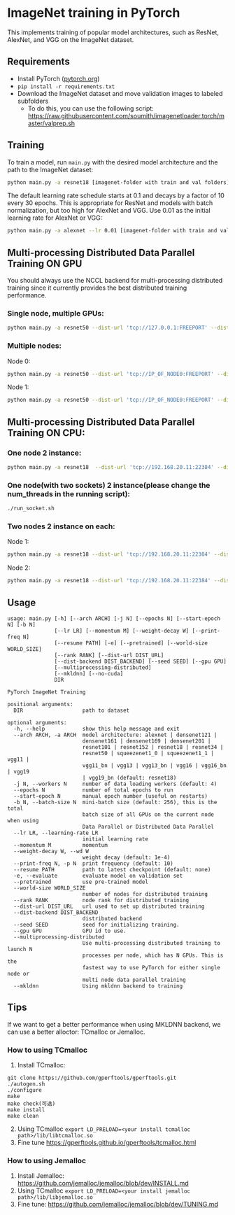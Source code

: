 # ImageNet training in PyTorch

This implements training of popular model architectures, such as ResNet, AlexNet, and VGG on the ImageNet dataset.

## Requirements

- Install PyTorch ([pytorch.org](http://pytorch.org))
- `pip install -r requirements.txt`
- Download the ImageNet dataset and move validation images to labeled subfolders
    - To do this, you can use the following script: https://raw.githubusercontent.com/soumith/imagenetloader.torch/master/valprep.sh

## Training

To train a model, run `main.py` with the desired model architecture and the path to the ImageNet dataset:

```bash
python main.py -a resnet18 [imagenet-folder with train and val folders]
```

The default learning rate schedule starts at 0.1 and decays by a factor of 10 every 30 epochs. This is appropriate for ResNet and models with batch normalization, but too high for AlexNet and VGG. Use 0.01 as the initial learning rate for AlexNet or VGG:

```bash
python main.py -a alexnet --lr 0.01 [imagenet-folder with train and val folders]
```

## Multi-processing Distributed Data Parallel Training ON GPU

You should always use the NCCL backend for multi-processing distributed training since it currently provides the best distributed training performance.

### Single node, multiple GPUs:

```bash
python main.py -a resnet50 --dist-url 'tcp://127.0.0.1:FREEPORT' --dist-backend 'nccl' --multiprocessing-distributed --world-size 1 --rank 0 [imagenet-folder with train and val folders]
```

### Multiple nodes:

Node 0:
```bash
python main.py -a resnet50 --dist-url 'tcp://IP_OF_NODE0:FREEPORT' --dist-backend 'nccl' --multiprocessing-distributed --world-size 2 --rank 0 [imagenet-folder with train and val folders]
```

Node 1:
```bash
python main.py -a resnet50 --dist-url 'tcp://IP_OF_NODE0:FREEPORT' --dist-backend 'nccl' --multiprocessing-distributed --world-size 2 --rank 1 [imagenet-folder with train and val folders]
```

## Multi-processing Distributed Data Parallel Training ON CPU: 

### One node 2 instance:
```bash
python main.py -a resnet18  --dist-url 'tcp://192.168.20.11:22384' --dist-backend 'gloo' --ppn 2 --world-size 1 --rank 0 -b 128 --mkldnn --multiprocessing-distributed /lustre/dataset/imagenet/img/
```
### One node(with two sockets) 2 instance(please change the num_threads in the running script):
```bash
./run_socket.sh
```
### Two nodes 2 instance on each:

Node 1:
```bash
python main.py -a resnet18 --dist-url 'tcp://192.168.20.11:22384' --dist-backend 'gloo' --ppn 2 --world-size 2 --rank 0 -b 128 --mkldnn --multiprocessing-distributed /lustre/dataset/imagenet/img/
```

Node 2:
```bash
python main.py -a resnet18 --dist-url 'tcp://192.168.20.11:22384' --dist-backend 'gloo' --ppn 2 --world-size 2 --rank 1 -b 128 --mkldnn --multiprocessing-distributed /lustre/dataset/imagenet/img/
```

## Usage

```
usage: main.py [-h] [--arch ARCH] [-j N] [--epochs N] [--start-epoch N] [-b N]
               [--lr LR] [--momentum M] [--weight-decay W] [--print-freq N]
               [--resume PATH] [-e] [--pretrained] [--world-size WORLD_SIZE]
               [--rank RANK] [--dist-url DIST_URL]
               [--dist-backend DIST_BACKEND] [--seed SEED] [--gpu GPU]
               [--multiprocessing-distributed]
               [--mkldnn] [--no-cuda]
               DIR

PyTorch ImageNet Training

positional arguments:
  DIR                   path to dataset

optional arguments:
  -h, --help            show this help message and exit
  --arch ARCH, -a ARCH  model architecture: alexnet | densenet121 |
                        densenet161 | densenet169 | densenet201 |
                        resnet101 | resnet152 | resnet18 | resnet34 |
                        resnet50 | squeezenet1_0 | squeezenet1_1 | vgg11 |
                        vgg11_bn | vgg13 | vgg13_bn | vgg16 | vgg16_bn | vgg19
                        | vgg19_bn (default: resnet18)
  -j N, --workers N     number of data loading workers (default: 4)
  --epochs N            number of total epochs to run
  --start-epoch N       manual epoch number (useful on restarts)
  -b N, --batch-size N  mini-batch size (default: 256), this is the total
                        batch size of all GPUs on the current node when using
                        Data Parallel or Distributed Data Parallel
  --lr LR, --learning-rate LR
                        initial learning rate
  --momentum M          momentum
  --weight-decay W, --wd W
                        weight decay (default: 1e-4)
  --print-freq N, -p N  print frequency (default: 10)
  --resume PATH         path to latest checkpoint (default: none)
  -e, --evaluate        evaluate model on validation set
  --pretrained          use pre-trained model
  --world-size WORLD_SIZE
                        number of nodes for distributed training
  --rank RANK           node rank for distributed training
  --dist-url DIST_URL   url used to set up distributed training
  --dist-backend DIST_BACKEND
                        distributed backend
  --seed SEED           seed for initializing training.
  --gpu GPU             GPU id to use.
  --multiprocessing-distributed
                        Use multi-processing distributed training to launch N
                        processes per node, which has N GPUs. This is the
                        fastest way to use PyTorch for either single node or
                        multi node data parallel training
  --mkldnn              Using mkldnn backend to training
```
## Tips

If we want to get a better performance when using MKLDNN backend, we can use a better alloctor: TCmalloc or Jemalloc.
### How to using TCmalloc
1. Install TCmalloc:
```
git clone https://github.com/gperftools/gperftools.git
./autogen.sh
./configure
make
make check(可选)
make install
make clean 
```
2. Using TCmalloc
`export LD_PRELOAD=<your install tcmalloc path>/lib/libtcmalloc.so`
3. Fine tune
https://gperftools.github.io/gperftools/tcmalloc.html

### How to using Jemalloc
1. Install Jemalloc:
https://github.com/jemalloc/jemalloc/blob/dev/INSTALL.md 
2. Using TCmalloc
`export LD_PRELOAD=<your install jemalloc path>/lib/libjemalloc.so`
3. Fine tune:
https://github.com/jemalloc/jemalloc/blob/dev/TUNING.md
